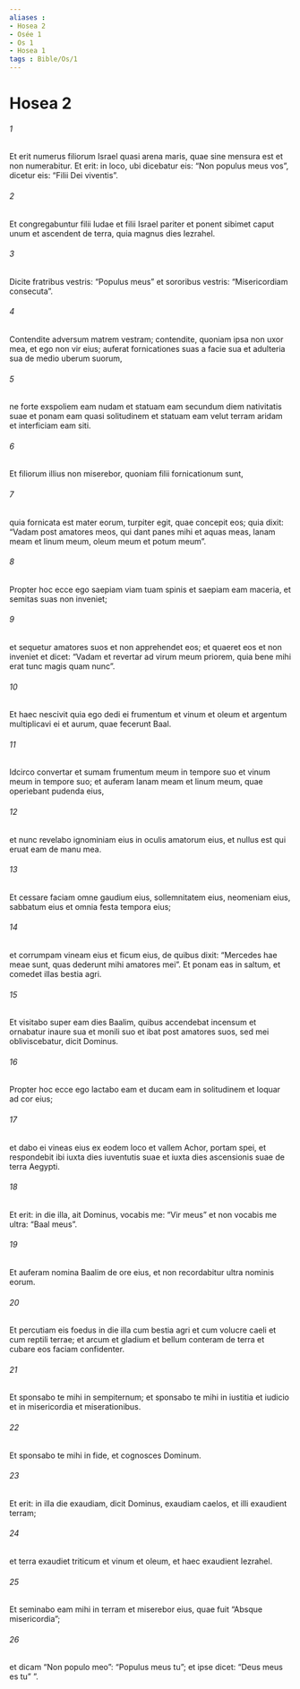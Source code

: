 ```yaml
---
aliases : 
- Hosea 2
- Osée 1
- Os 1
- Hosea 1
tags : Bible/Os/1
---
```


# Hosea 2

###### 1
Et erit numerus filiorum Israel quasi arena maris, quae sine mensura est et non numerabitur. Et erit: in loco, ubi dicebatur eis: “Non populus meus vos”, dicetur eis: “Filii Dei viventis”.
###### 2
Et congregabuntur filii Iudae et filii Israel pariter et ponent sibimet caput unum et ascendent de terra, quia magnus dies Iezrahel.
###### 3
Dicite fratribus vestris: “Populus meus” et sororibus vestris: “Misericordiam consecuta”.
###### 4
Contendite adversum matrem vestram; contendite, quoniam ipsa non uxor mea, et ego non vir eius; auferat fornicationes suas a facie sua et adulteria sua de medio uberum suorum,
###### 5
ne forte exspoliem eam nudam et statuam eam secundum diem nativitatis suae et ponam eam quasi solitudinem et statuam eam velut terram aridam et interficiam eam siti.
###### 6
Et filiorum illius non miserebor, quoniam filii fornicationum sunt,
###### 7
quia fornicata est mater eorum, turpiter egit, quae concepit eos; quia dixit: “Vadam post amatores meos, qui dant panes mihi et aquas meas, lanam meam et linum meum, oleum meum et potum meum”.
###### 8
Propter hoc ecce ego saepiam viam tuam spinis et saepiam eam maceria, et semitas suas non inveniet;
###### 9
et sequetur amatores suos et non apprehendet eos; et quaeret eos et non inveniet et dicet: “Vadam et revertar ad virum meum priorem, quia bene mihi erat tunc magis quam nunc”.
###### 10
Et haec nescivit quia ego dedi ei frumentum et vinum et oleum et argentum multiplicavi ei et aurum, quae fecerunt Baal.
###### 11
Idcirco convertar et sumam frumentum meum in tempore suo et vinum meum in tempore suo; et auferam lanam meam et linum meum, quae operiebant pudenda eius,
###### 12
et nunc revelabo ignominiam eius in oculis amatorum eius, et nullus est qui eruat eam de manu mea.
###### 13
Et cessare faciam omne gaudium eius, sollemnitatem eius, neomeniam eius, sabbatum eius et omnia festa tempora eius;
###### 14
et corrumpam vineam eius et ficum eius, de quibus dixit: “Mercedes hae meae sunt, quas dederunt mihi amatores mei”. Et ponam eas in saltum, et comedet illas bestia agri.
###### 15
Et visitabo super eam dies Baalim, quibus accendebat incensum et ornabatur inaure sua et monili suo et ibat post amatores suos, sed mei obliviscebatur, dicit Dominus.
###### 16
Propter hoc ecce ego lactabo eam et ducam eam in solitudinem et loquar ad cor eius;
###### 17
et dabo ei vineas eius ex eodem loco et vallem Achor, portam spei, et respondebit ibi iuxta dies iuventutis suae et iuxta dies ascensionis suae de terra Aegypti.
###### 18
Et erit: in die illa, ait Dominus, vocabis me: “Vir meus” et non vocabis me ultra: “Baal meus”.
###### 19
Et auferam nomina Baalim de ore eius, et non recordabitur ultra nominis eorum.
###### 20
Et percutiam eis foedus in die illa cum bestia agri et cum volucre caeli et cum reptili terrae; et arcum et gladium et bellum conteram de terra et cubare eos faciam confidenter.
###### 21
Et sponsabo te mihi in sempiternum; et sponsabo te mihi in iustitia et iudicio et in misericordia et miserationibus.
###### 22
Et sponsabo te mihi in fide, et cognosces Dominum.
###### 23
Et erit: in illa die exaudiam, dicit Dominus, exaudiam caelos, et illi exaudient terram;
###### 24
et terra exaudiet triticum et vinum et oleum, et haec exaudient Iezrahel.
###### 25
Et seminabo eam mihi in terram et miserebor eius, quae fuit “Absque misericordia”;
###### 26
et dicam “Non populo meo”: “Populus meus tu”; et ipse dicet: “Deus meus es tu” ”.
